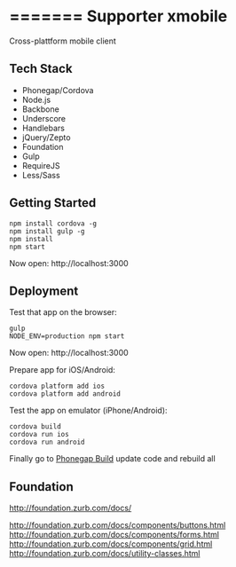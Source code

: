 =======
Supporter xmobile
=======

Cross-plattform mobile client

## Tech Stack ##

* Phonegap/Cordova
* Node.js
* Backbone
* Underscore
* Handlebars
* jQuery/Zepto
* Foundation
* Gulp
* RequireJS
* Less/Sass

## Getting Started ##

```
npm install cordova -g
npm install gulp -g
npm install
npm start
```
Now open: http://localhost:3000

## Deployment ##

Test that app on the browser:

```
gulp
NODE_ENV=production npm start
```
Now open: http://localhost:3000

Prepare app for iOS/Android:

```
cordova platform add ios
cordova platform add android
```

Test the app on emulator (iPhone/Android):

```
cordova build
cordova run ios
cordova run android
```

Finally go to [Phonegap Build](http://build.phonegap.com) update code and rebuild all

## Foundation ##

http://foundation.zurb.com/docs/

http://foundation.zurb.com/docs/components/buttons.html
http://foundation.zurb.com/docs/components/forms.html
http://foundation.zurb.com/docs/components/grid.html
http://foundation.zurb.com/docs/utility-classes.html
